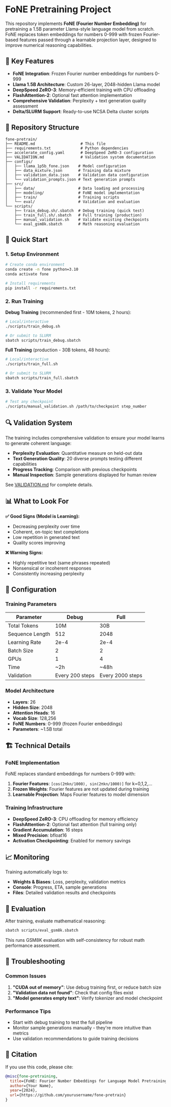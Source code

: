 # FoNE Pretraining Project

This repository implements **FoNE (Fourier Number Embedding)** for pretraining a 1.5B parameter Llama-style language model from scratch. FoNE replaces token embeddings for numbers 0-999 with frozen Fourier-based features passed through a learnable projection layer, designed to improve numerical reasoning capabilities.

## 🌟 Key Features

- **FoNE Integration**: Frozen Fourier number embeddings for numbers 0-999
- **Llama 1.5B Architecture**: Custom 26-layer, 2048-hidden Llama model
- **DeepSpeed ZeRO-3**: Memory-efficient training with CPU offloading
- **FlashAttention-2**: Optional fast attention implementation
- **Comprehensive Validation**: Perplexity + text generation quality assessment
- **Delta/SLURM Support**: Ready-to-use NCSA Delta cluster scripts

## 📁 Repository Structure

```
fone-pretrain/
├── README.md                    # This file
├── requirements.txt             # Python dependencies
├── accelerate_config.yaml       # DeepSpeed ZeRO-3 configuration
├── VALIDATION.md                # Validation system documentation
├── configs/
│   ├── llama_1p5b_fone.json    # Model configuration
│   ├── data_mixture.json       # Training data mixture
│   ├── validation_data.json    # Validation data configuration
│   └── validation_prompts.json # Text generation prompts
├── src/
│   ├── data/                   # Data loading and processing
│   ├── modeling/               # FoNE model implementation
│   ├── train/                  # Training scripts
│   └── eval/                   # Validation and evaluation
└── scripts/
    ├── train_debug.sh/.sbatch  # Debug training (quick test)
    ├── train_full.sh/.sbatch   # Full training (production)
    ├── manual_validation.sh    # Validate existing checkpoints
    └── eval_gsm8k.sbatch       # Math reasoning evaluation
```

## 🚀 Quick Start

### 1. Setup Environment

```bash
# Create conda environment
conda create -n fone python=3.10
conda activate fone

# Install requirements
pip install -r requirements.txt
```

### 2. Run Training

**Debug Training** (recommended first - 10M tokens, 2 hours):
```bash
# Local/interactive
./scripts/train_debug.sh

# Or submit to SLURM
sbatch scripts/train_debug.sbatch
```

**Full Training** (production - 30B tokens, 48 hours):
```bash
# Local/interactive  
./scripts/train_full.sh

# Or submit to SLURM
sbatch scripts/train_full.sbatch
```

### 3. Validate Your Model

```bash
# Test any checkpoint
./scripts/manual_validation.sh /path/to/checkpoint step_number
```

## 🔍 Validation System

The training includes comprehensive validation to ensure your model learns to generate coherent language:

- **Perplexity Evaluation**: Quantitative measure on held-out data
- **Text Generation Quality**: 20 diverse prompts testing different capabilities
- **Progress Tracking**: Comparison with previous checkpoints
- **Manual Inspection**: Sample generations displayed for human review

See [VALIDATION.md](VALIDATION.md) for complete details.

## 📊 What to Look For

**✅ Good Signs (Model is Learning):**
- Decreasing perplexity over time
- Coherent, on-topic text completions  
- Low repetition in generated text
- Quality scores improving

**❌ Warning Signs:**
- Highly repetitive text (same phrases repeated)
- Nonsensical or incoherent responses
- Consistently increasing perplexity

## 🔧 Configuration

### Training Parameters

| Parameter | Debug | Full |
|-----------|-------|------|
| Total Tokens | 10M | 30B |
| Sequence Length | 512 | 2048 |
| Learning Rate | 2e-4 | 2e-4 |
| Batch Size | 2 | 2 |
| GPUs | 1 | 4 |
| Time | ~2h | ~48h |
| Validation | Every 200 steps | Every 2000 steps |

### Model Architecture

- **Layers**: 26
- **Hidden Size**: 2048  
- **Attention Heads**: 16
- **Vocab Size**: 128,256
- **FoNE Numbers**: 0-999 (frozen Fourier embeddings)
- **Parameters**: ~1.5B total

## 🏗️ Technical Details

### FoNE Implementation

FoNE replaces standard embeddings for numbers 0-999 with:
1. **Fourier Features**: `[cos(2πkn/1000), sin(2πkn/1000)]` for k=0,1,2,...
2. **Frozen Weights**: Fourier features are not updated during training
3. **Learnable Projection**: Maps Fourier features to model dimension

### Training Infrastructure

- **DeepSpeed ZeRO-3**: CPU offloading for memory efficiency
- **FlashAttention-2**: Optional fast attention (full training only)
- **Gradient Accumulation**: 16 steps
- **Mixed Precision**: bfloat16
- **Activation Checkpointing**: Enabled for memory savings

## 📈 Monitoring

Training automatically logs to:
- **Weights & Biases**: Loss, perplexity, validation metrics
- **Console**: Progress, ETA, sample generations
- **Files**: Detailed validation results and checkpoints

## 🔬 Evaluation

After training, evaluate mathematical reasoning:

```bash
sbatch scripts/eval_gsm8k.sbatch
```

This runs GSM8K evaluation with self-consistency for robust math performance assessment.

## 🐛 Troubleshooting

### Common Issues

1. **"CUDA out of memory"**: Use debug training first, or reduce batch size
2. **"Validation data not found"**: Check that config files exist
3. **"Model generates empty text"**: Verify tokenizer and model checkpoint

### Performance Tips

- Start with debug training to test the full pipeline
- Monitor sample generations manually - they're more intuitive than metrics
- Use validation recommendations to guide training decisions

## 📝 Citation

If you use this code, please cite:

```bibtex
@misc{fone-pretraining,
  title={FoNE: Fourier Number Embeddings for Language Model Pretraining},
  author={Your Name},
  year={2024},
  url={https://github.com/yourusername/fone-pretrain}
}
```
